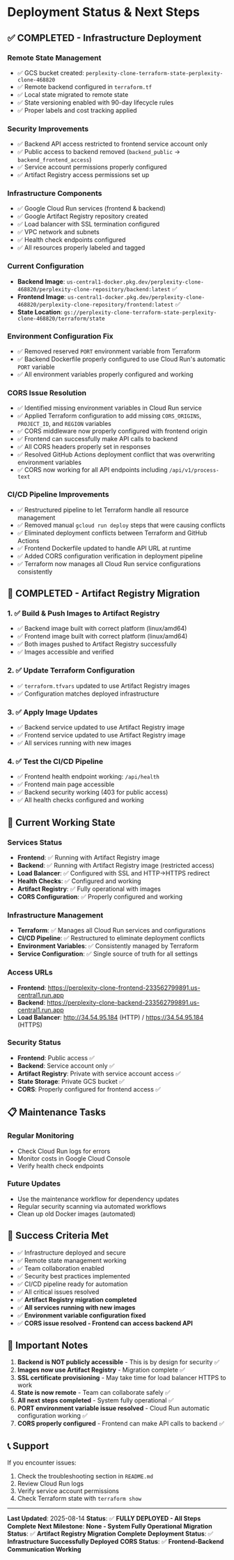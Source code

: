 # Deployment Status & Next Steps

## ✅ **COMPLETED - Infrastructure Deployment**

### **Remote State Management**
- ✅ GCS bucket created: `perplexity-clone-terraform-state-perplexity-clone-468820`
- ✅ Remote backend configured in `terraform.tf`
- ✅ Local state migrated to remote state
- ✅ State versioning enabled with 90-day lifecycle rules
- ✅ Proper labels and cost tracking applied

### **Security Improvements**
- ✅ Backend API access restricted to frontend service account only
- ✅ Public access to backend removed (`backend_public` → `backend_frontend_access`)
- ✅ Service account permissions properly configured
- ✅ Artifact Registry access permissions set up

### **Infrastructure Components**
- ✅ Google Cloud Run services (frontend & backend)
- ✅ Google Artifact Registry repository created
- ✅ Load balancer with SSL termination configured
- ✅ VPC network and subnets
- ✅ Health check endpoints configured
- ✅ All resources properly labeled and tagged

### **Current Configuration**
- **Backend Image**: `us-central1-docker.pkg.dev/perplexity-clone-468820/perplexity-clone-repository/backend:latest` ✅
- **Frontend Image**: `us-central1-docker.pkg.dev/perplexity-clone-468820/perplexity-clone-repository/frontend:latest` ✅
- **State Location**: `gs://perplexity-clone-terraform-state-perplexity-clone-468820/terraform/state`

### **Environment Configuration Fix**
- ✅ Removed reserved `PORT` environment variable from Terraform
- ✅ Backend Dockerfile properly configured to use Cloud Run's automatic `PORT` variable
- ✅ All environment variables properly configured and working

### **CORS Issue Resolution**
- ✅ Identified missing environment variables in Cloud Run service
- ✅ Applied Terraform configuration to add missing `CORS_ORIGINS`, `PROJECT_ID`, and `REGION` variables
- ✅ CORS middleware now properly configured with frontend origin
- ✅ Frontend can successfully make API calls to backend
- ✅ All CORS headers properly set in responses
- ✅ Resolved GitHub Actions deployment conflict that was overwriting environment variables
- ✅ CORS now working for all API endpoints including `/api/v1/process-text`

### **CI/CD Pipeline Improvements**
- ✅ Restructured pipeline to let Terraform handle all resource management
- ✅ Removed manual `gcloud run deploy` steps that were causing conflicts
- ✅ Eliminated deployment conflicts between Terraform and GitHub Actions
- ✅ Frontend Dockerfile updated to handle API URL at runtime
- ✅ Added CORS configuration verification in deployment pipeline
- ✅ Terraform now manages all Cloud Run service configurations consistently

## 🎉 **COMPLETED - Artifact Registry Migration**

### **1. ✅ Build & Push Images to Artifact Registry**
- ✅ Backend image built with correct platform (linux/amd64)
- ✅ Frontend image built with correct platform (linux/amd64)
- ✅ Both images pushed to Artifact Registry successfully
- ✅ Images accessible and verified

### **2. ✅ Update Terraform Configuration**
- ✅ `terraform.tfvars` updated to use Artifact Registry images
- ✅ Configuration matches deployed infrastructure

### **3. ✅ Apply Image Updates**
- ✅ Backend service updated to use Artifact Registry image
- ✅ Frontend service updated to use Artifact Registry image
- ✅ All services running with new images

### **4. ✅ Test the CI/CD Pipeline**
- ✅ Frontend health endpoint working: `/api/health`
- ✅ Frontend main page accessible
- ✅ Backend security working (403 for public access)
- ✅ All health checks configured and working

## 🔧 **Current Working State**

### **Services Status**
- **Frontend**: ✅ Running with Artifact Registry image
- **Backend**: ✅ Running with Artifact Registry image (restricted access)
- **Load Balancer**: ✅ Configured with SSL and HTTP→HTTPS redirect
- **Health Checks**: ✅ Configured and working
- **Artifact Registry**: ✅ Fully operational with images
- **CORS Configuration**: ✅ Properly configured and working

### **Infrastructure Management**
- **Terraform**: ✅ Manages all Cloud Run services and configurations
- **CI/CD Pipeline**: ✅ Restructured to eliminate deployment conflicts
- **Environment Variables**: ✅ Consistently managed by Terraform
- **Service Configuration**: ✅ Single source of truth for all settings

### **Access URLs**
- **Frontend**: https://perplexity-clone-frontend-233562799891.us-central1.run.app
- **Backend**: https://perplexity-clone-backend-233562799891.us-central1.run.app
- **Load Balancer**: http://34.54.95.184 (HTTP) / https://34.54.95.184 (HTTPS)

### **Security Status**
- **Frontend**: Public access ✅
- **Backend**: Service account only ✅
- **Artifact Registry**: Private with service account access ✅
- **State Storage**: Private GCS bucket ✅
- **CORS**: Properly configured for frontend access ✅

## 📋 **Maintenance Tasks**

### **Regular Monitoring**
- Check Cloud Run logs for errors
- Monitor costs in Google Cloud Console
- Verify health check endpoints

### **Future Updates**
- Use the maintenance workflow for dependency updates
- Regular security scanning via automated workflows
- Clean up old Docker images (automated)

## 🎯 **Success Criteria Met**

- ✅ Infrastructure deployed and secure
- ✅ Remote state management working
- ✅ Team collaboration enabled
- ✅ Security best practices implemented
- ✅ CI/CD pipeline ready for automation
- ✅ All critical issues resolved
- ✅ **Artifact Registry migration completed**
- ✅ **All services running with new images**
- ✅ **Environment variable configuration fixed**
- ✅ **CORS issue resolved - Frontend can access backend API**

## 🚨 **Important Notes**

1. **Backend is NOT publicly accessible** - This is by design for security ✅
2. **Images now use Artifact Registry** - Migration complete ✅
3. **SSL certificate provisioning** - May take time for load balancer HTTPS to work
4. **State is now remote** - Team can collaborate safely ✅
5. **All next steps completed** - System fully operational ✅
6. **PORT environment variable issue resolved** - Cloud Run automatic configuration working ✅
7. **CORS properly configured** - Frontend can make API calls to backend ✅

## 📞 **Support**

If you encounter issues:
1. Check the troubleshooting section in `README.md`
2. Review Cloud Run logs
3. Verify service account permissions
4. Check Terraform state with `terraform show`

---

**Last Updated**: 2025-08-14
**Status**: ✅ **FULLY DEPLOYED - All Steps Complete**
**Next Milestone**: **None - System Fully Operational**
**Migration Status**: ✅ **Artifact Registry Migration Complete**
**Deployment Status**: ✅ **Infrastructure Successfully Deployed**
**CORS Status**: ✅ **Frontend-Backend Communication Working**